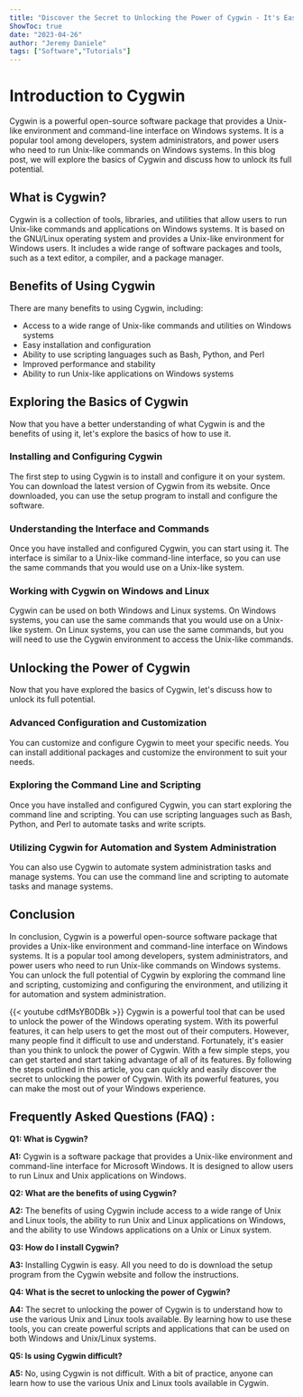 ```yaml
---
title: "Discover the Secret to Unlocking the Power of Cygwin - It's Easier Than You Think!"
ShowToc: true 
date: "2023-04-26"
author: "Jeremy Daniele" 
tags: ["Software","Tutorials"]
---
```

# Introduction to Cygwin

Cygwin is a powerful open-source software package that provides a Unix-like environment and command-line interface on Windows systems. It is a popular tool among developers, system administrators, and power users who need to run Unix-like commands on Windows systems. In this blog post, we will explore the basics of Cygwin and discuss how to unlock its full potential.

## What is Cygwin?

Cygwin is a collection of tools, libraries, and utilities that allow users to run Unix-like commands and applications on Windows systems. It is based on the GNU/Linux operating system and provides a Unix-like environment for Windows users. It includes a wide range of software packages and tools, such as a text editor, a compiler, and a package manager.

## Benefits of Using Cygwin

There are many benefits to using Cygwin, including:

- Access to a wide range of Unix-like commands and utilities on Windows systems
- Easy installation and configuration
- Ability to use scripting languages such as Bash, Python, and Perl
- Improved performance and stability
- Ability to run Unix-like applications on Windows systems

## Exploring the Basics of Cygwin

Now that you have a better understanding of what Cygwin is and the benefits of using it, let's explore the basics of how to use it.

### Installing and Configuring Cygwin

The first step to using Cygwin is to install and configure it on your system. You can download the latest version of Cygwin from its website. Once downloaded, you can use the setup program to install and configure the software.

### Understanding the Interface and Commands

Once you have installed and configured Cygwin, you can start using it. The interface is similar to a Unix-like command-line interface, so you can use the same commands that you would use on a Unix-like system.

### Working with Cygwin on Windows and Linux

Cygwin can be used on both Windows and Linux systems. On Windows systems, you can use the same commands that you would use on a Unix-like system. On Linux systems, you can use the same commands, but you will need to use the Cygwin environment to access the Unix-like commands.

## Unlocking the Power of Cygwin

Now that you have explored the basics of Cygwin, let's discuss how to unlock its full potential.

### Advanced Configuration and Customization

You can customize and configure Cygwin to meet your specific needs. You can install additional packages and customize the environment to suit your needs.

### Exploring the Command Line and Scripting

Once you have installed and configured Cygwin, you can start exploring the command line and scripting. You can use scripting languages such as Bash, Python, and Perl to automate tasks and write scripts.

### Utilizing Cygwin for Automation and System Administration

You can also use Cygwin to automate system administration tasks and manage systems. You can use the command line and scripting to automate tasks and manage systems.

## Conclusion

In conclusion, Cygwin is a powerful open-source software package that provides a Unix-like environment and command-line interface on Windows systems. It is a popular tool among developers, system administrators, and power users who need to run Unix-like commands on Windows systems. You can unlock the full potential of Cygwin by exploring the command line and scripting, customizing and configuring the environment, and utilizing it for automation and system administration.

{{< youtube cdfMsYB0DBk >}} 
Cygwin is a powerful tool that can be used to unlock the power of the Windows operating system. With its powerful features, it can help users to get the most out of their computers. However, many people find it difficult to use and understand. Fortunately, it's easier than you think to unlock the power of Cygwin. With a few simple steps, you can get started and start taking advantage of all of its features. By following the steps outlined in this article, you can quickly and easily discover the secret to unlocking the power of Cygwin. With its powerful features, you can make the most out of your Windows experience.

## Frequently Asked Questions (FAQ) :
**Q1: What is Cygwin?**

**A1:** Cygwin is a software package that provides a Unix-like environment and command-line interface for Microsoft Windows. It is designed to allow users to run Linux and Unix applications on Windows.

**Q2: What are the benefits of using Cygwin?**

**A2:** The benefits of using Cygwin include access to a wide range of Unix and Linux tools, the ability to run Unix and Linux applications on Windows, and the ability to use Windows applications on a Unix or Linux system.

**Q3: How do I install Cygwin?**

**A3:** Installing Cygwin is easy. All you need to do is download the setup program from the Cygwin website and follow the instructions.

**Q4: What is the secret to unlocking the power of Cygwin?**

**A4:** The secret to unlocking the power of Cygwin is to understand how to use the various Unix and Linux tools available. By learning how to use these tools, you can create powerful scripts and applications that can be used on both Windows and Unix/Linux systems.

**Q5: Is using Cygwin difficult?**

**A5:** No, using Cygwin is not difficult. With a bit of practice, anyone can learn how to use the various Unix and Linux tools available in Cygwin.






